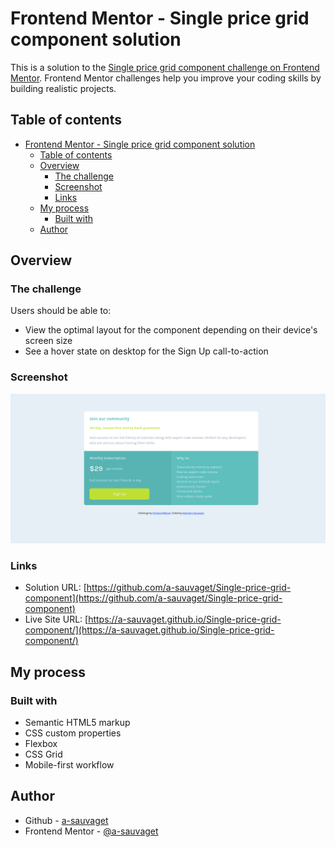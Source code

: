 # Frontend Mentor - Single price grid component solution

This is a solution to the [Single price grid component challenge on Frontend Mentor](https://www.frontendmentor.io/challenges/single-price-grid-component-5ce41129d0ff452fec5abbbc). Frontend Mentor challenges help you improve your coding skills by building realistic projects. 

## Table of contents

- [Frontend Mentor - Single price grid component solution](#frontend-mentor---single-price-grid-component-solution)
  - [Table of contents](#table-of-contents)
  - [Overview](#overview)
    - [The challenge](#the-challenge)
    - [Screenshot](#screenshot)
    - [Links](#links)
  - [My process](#my-process)
    - [Built with](#built-with)
  - [Author](#author)

## Overview

### The challenge

Users should be able to:

- View the optimal layout for the component depending on their device's screen size
- See a hover state on desktop for the Sign Up call-to-action

### Screenshot

![](./screenshot.png)

### Links

- Solution URL: [https://github.com/a-sauvaget/Single-price-grid-component](https://github.com/a-sauvaget/Single-price-grid-component)
- Live Site URL: [https://a-sauvaget.github.io/Single-price-grid-component/](https://a-sauvaget.github.io/Single-price-grid-component/)

## My process

### Built with

- Semantic HTML5 markup
- CSS custom properties
- Flexbox
- CSS Grid
- Mobile-first workflow

## Author

- Github - [a-sauvaget](https://github.com/a-sauvaget)
- Frontend Mentor - [@a-sauvaget](https://www.frontendmentor.io/profile/a-sauvaget)

